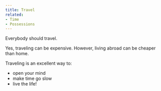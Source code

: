 ```yaml
---
title: Travel
related:
- Time
- Possessions
---
```


Everybody should travel.

Yes, traveling can be expensive.
However, living abroad can be cheaper than home.

Traveling is an excellent way to:

- open your mind
- make time go slow
- live the life!
